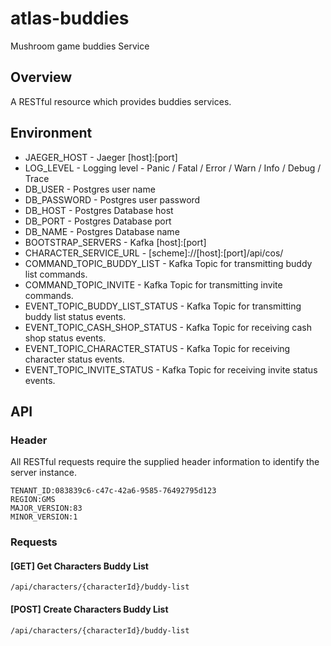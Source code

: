 # atlas-buddies
Mushroom game buddies Service

## Overview

A RESTful resource which provides buddies services.

## Environment

- JAEGER_HOST - Jaeger [host]:[port]
- LOG_LEVEL - Logging level - Panic / Fatal / Error / Warn / Info / Debug / Trace
- DB_USER - Postgres user name
- DB_PASSWORD - Postgres user password
- DB_HOST - Postgres Database host
- DB_PORT - Postgres Database port
- DB_NAME - Postgres Database name
- BOOTSTRAP_SERVERS - Kafka [host]:[port]
- CHARACTER_SERVICE_URL - [scheme]://[host]:[port]/api/cos/
- COMMAND_TOPIC_BUDDY_LIST - Kafka Topic for transmitting buddy list commands.
- COMMAND_TOPIC_INVITE - Kafka Topic for transmitting invite commands.
- EVENT_TOPIC_BUDDY_LIST_STATUS - Kafka Topic for transmitting buddy list status events.
- EVENT_TOPIC_CASH_SHOP_STATUS - Kafka Topic for receiving cash shop status events.
- EVENT_TOPIC_CHARACTER_STATUS - Kafka Topic for receiving character status events.
- EVENT_TOPIC_INVITE_STATUS - Kafka Topic for receiving invite status events.

## API

### Header

All RESTful requests require the supplied header information to identify the server instance.

```
TENANT_ID:083839c6-c47c-42a6-9585-76492795d123
REGION:GMS
MAJOR_VERSION:83
MINOR_VERSION:1
```

### Requests

#### [GET] Get Characters Buddy List

```/api/characters/{characterId}/buddy-list```

#### [POST] Create Characters Buddy List

```/api/characters/{characterId}/buddy-list```
